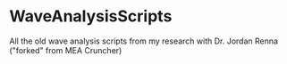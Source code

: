 # WaveAnalysisScripts
All the old wave analysis scripts from my research with Dr. Jordan Renna ("forked" from MEA Cruncher)

